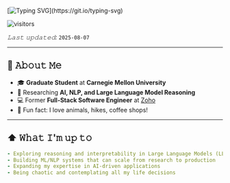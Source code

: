 
[![Typing SVG](https://readme-typing-svg.herokuapp.com?size=30&duration=4000&color=00CF00&center=true&vCenter=true&width=600&lines=👋+Hi+there!+I'm+Dhivya;)](https://git.io/typing-svg)


![visitors](https://vbr.nathanchung.dev/badge?page_id=dhivya-sreedhar&color=00cf00)

*𝙻𝚊𝚜𝚝 𝚞𝚙𝚍𝚊𝚝𝚎𝚍:* `2025-08-07` <!-- TODO: automate this -->

---

## :book: 𝙰𝚋𝚘𝚞𝚝 𝙼𝚎
- 🎓 **Graduate Student** at **Carnegie Mellon University** 
- 🧠 Researching **AI, NLP, and Large Language Model Reasoning**  
- 💻 Former **Full-Stack Software Engineer** at [Zoho](https://www.zoho.com)  
- 🐾 Fun fact: I love animals, hikes, coffee shops! 


---

## ⬆ 𝚆𝚑𝚊𝚝 𝙸'𝚖 𝚞𝚙 𝚝𝚘
```yaml
- Exploring reasoning and interpretability in Large Language Models (LLMs)
- Building ML/NLP systems that can scale from research to production
- Expanding my expertise in AI-driven applications
- Being chaotic and contemplating all my life decisions
